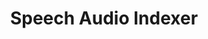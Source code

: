 ---
title: "Speech Audio Indexer"

categories: ['']

tags: ['Speech', 'Audio', 'Indexer']

arwords: 'البحث الصوتي الآلي'

arexps: []

enwords: ['Speech Audio Indexer']

enexps: []

arlexicons: 'ب'

enlexicons: 'S'

authors: ['Ruqayya Roshdy']

translators: ['']

citations: 'العربية والذكاء الاصطناعي'

sources: 'مركز الملك عبدالله بن عبدالعزيز الدولي لخدمة اللغة العربية'

word: "true"

slug: ""
---